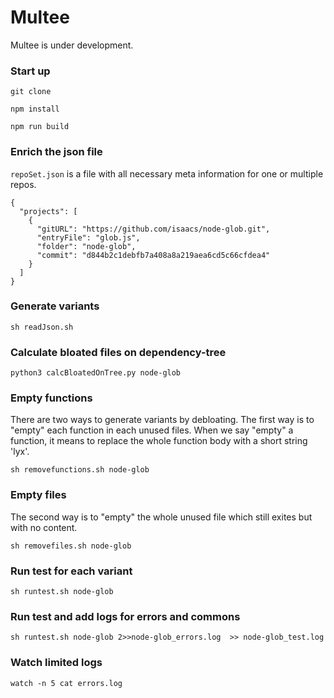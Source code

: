 # Multee

Multee is under development.

### Start up

```
git clone

npm install

npm run build
```

### Enrich the json file

`repoSet.json` is a file with all necessary meta information for one or multiple repos.

```
{
  "projects": [
    {
      "gitURL": "https://github.com/isaacs/node-glob.git",
      "entryFile": "glob.js",
      "folder": "node-glob",
      "commit": "d844b2c1debfb7a408a8a219aea6cd5c66cfdea4"
    }
  ]
}
```

### Generate variants

```
sh readJson.sh
```

### Calculate bloated files on dependency-tree

```
python3 calcBloatedOnTree.py node-glob
```

### Empty functions

There are two ways to generate variants by debloating.
The first way is to "empty" each function in each unused files.
When we say "empty" a function, it means to replace the whole function body with a short string 'lyx'.

```
sh removefunctions.sh node-glob
```

### Empty files

The second way is to "empty" the whole unused file which still exites but with no content.

```
sh removefiles.sh node-glob
```

### Run test for each variant

```
sh runtest.sh node-glob
```

### Run test and add logs for errors and commons
```
sh runtest.sh node-glob 2>>node-glob_errors.log  >> node-glob_test.log
```

### Watch limited logs
```
watch -n 5 cat errors.log
```
